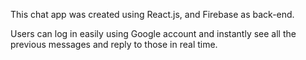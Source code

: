 This chat app was created using React.js, and Firebase as back-end. 



Users can log in easily using Google account and instantly see all the previous messages and reply to those in real time.
